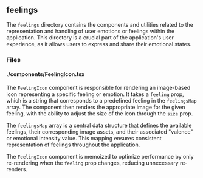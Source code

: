 ## feelings

The `feelings` directory contains the components and utilities related to the representation and handling of user emotions or feelings within the application. This directory is a crucial part of the application's user experience, as it allows users to express and share their emotional states.

### Files

#### ./components/FeelingIcon.tsx

The `FeelingIcon` component is responsible for rendering an image-based icon representing a specific feeling or emotion. It takes a `feeling` prop, which is a string that corresponds to a predefined feeling in the `feelingsMap` array. The component then renders the appropriate image for the given feeling, with the ability to adjust the size of the icon through the `size` prop.

The `feelingsMap` array is a central data structure that defines the available feelings, their corresponding image assets, and their associated "valence" or emotional intensity value. This mapping ensures consistent representation of feelings throughout the application.

The `FeelingIcon` component is memoized to optimize performance by only re-rendering when the `feeling` prop changes, reducing unnecessary re-renders.